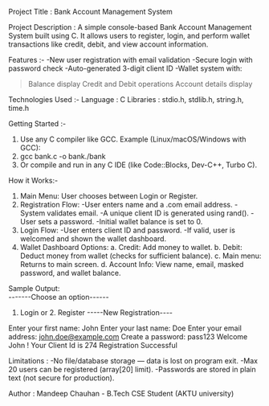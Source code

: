 Project Title : Bank Account Management System

Project Description : A simple console-based Bank Account Management System built using C.
It allows users to register, login, and perform wallet transactions like credit, debit, and view account information.

Features :-
-New user registration with email validation
-Secure login with password check
-Auto-generated 3-digit client ID
-Wallet system with:
 >Balance display
 >Credit and Debit operations
 >Account details display

Technologies Used :-
Language : C
Libraries : stdio.h, stdlib.h, string.h, time.h

Getting Started :-
1. Use any C compiler like GCC. Example (Linux/macOS/Windows with GCC):
2. gcc bank.c -o bank./bank
3. Or compile and run in any C IDE (like Code::Blocks, Dev-C++, Turbo C).

How it Works:-
1. Main Menu: User chooses between Login or Register.
2. Registration Flow:
   -User enters name and a .com email address.
   -System validates email.
   -A unique client ID is generated using rand().
   -User sets a password.
   -Initial wallet balance is set to 0.
3. Login Flow:
   -User enters client ID and password.
   -If valid, user is welcomed and shown the wallet dashboard.
4. Wallet Dashboard Options:
   a. Credit: Add money to wallet.
   b. Debit: Deduct money from wallet (checks for sufficient balance).
   c. Main menu: Returns to main screen.
   d. Account Info: View name, email, masked password, and wallet balance.

Sample Output:  
-------Choose an option------

1. Login  or   2. Register
-----New Registration----

Enter your first name: John
Enter your last name: Doe
Enter your email address: john.doe@example.com
Create a password: pass123
Welcome John ! Your Client Id is 274
Registration Successful

Limitations : 
-No file/database storage — data is lost on program exit.
-Max 20 users can be registered (array[20] limit).
-Passwords are stored in plain text (not secure for production).

Author : Mandeep Chauhan - B.Tech CSE Student (AKTU university)
